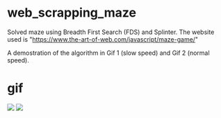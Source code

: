 # web_scrapping_maze

Solved maze using Breadth First Search (FDS) and Splinter.
The website used is "https://www.the-art-of-web.com/javascript/maze-game/"

A demostration of the algorithm in Gif 1 (slow speed) and Gif 2 (normal speed).

# gif
![](https://github.com/web_scrapping_maze/normal_fds.gif)
![](https://github.com/web_scrapping_maze/slow_fds.gif)
